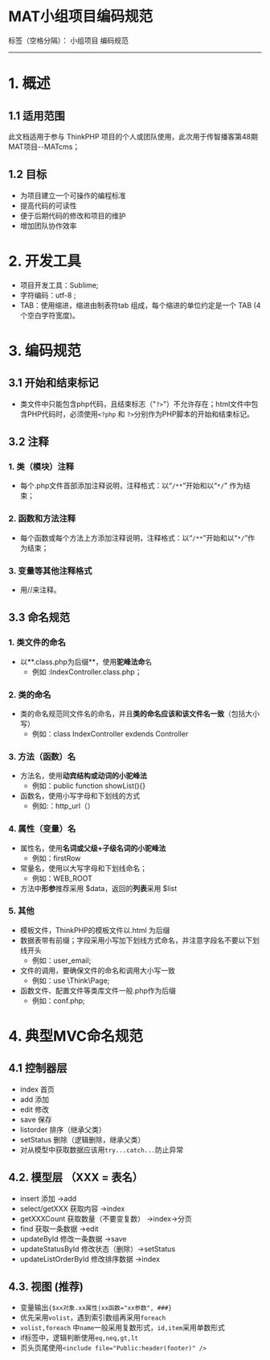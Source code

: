 ﻿# MAT小组项目编码规范

标签（空格分隔）： 小组项目 编码规范

---

# 1. 概述
## 1.1 适用范围

此文档适用于参与 ThinkPHP 项目的个人或团队使用，此次用于传智播客第48期MAT项目--MATcms；

## 1.2 目标
- 为项目建立一个可操作的编程标准
- 提高代码的可读性
- 便于后期代码的修改和项目的维护
- 增加团队协作效率

# 2. 开发工具
- 项目开发工具：Sublime;
- 字符编码：utf-8 ;
- TAB：使用缩进，缩进由制表符tab 组成，每个缩进的单位约定是一个 TAB (4 个空白字符宽度)。

# 3. 编码规范
## 3.1 开始和结束标记
- 类文件中只能包含php代码，且结束标志（"`?>`"）不允许存在；html文件中包含PHP代码时，必须使用`<?php` 和 `?>`分别作为PHP脚本的开始和结束标记。

## 3.2 注释
### 1. 类（模块）注释
- 每个.php文件首部添加注释说明，注释格式：以“`/**`”开始和以“`*/`”  作为结束；

### 2. 函数和方法注释
- 每个函数或每个方法上方添加注释说明，注释格式：以“`/**`”开始和以“`*/`”作为结束；

### 3. 变量等其他注释格式
- 用//来注释。

## 3.3 命名规范
### 1. 类文件的命名
- 以**.class.php为后缀**，使用**驼峰法命**名
    - 例如 :IndexController.class.php； 

### 2. 类的命名
- 类的命名规范同文件名的命名，并且**类的命名应该和该文件名一致**（包括大小写）
    - 例如：class IndexController exdends Controller

### 3. 方法（函数）名
- 方法名，使用**动宾结构或动词的小驼峰法**
    - 例如：public function showList(){}
- 函数名，使用小写字母和下划线的方式
    - 例如:：http_url（）

### 4. 属性（变量）名
- 属性名，使用**名词或父级+子级名词的小驼峰法**
    - 例如：firstRow
- 常量名，使用以大写字母和下划线命名；
    - 例如：WEB_ROOT
- 方法中**形参**推荐采用 \$data，返回的**列表**采用 \$list

### 5. 其他
- 模板文件，ThinkPHP的模板文件以.html 为后缀
- 数据表带有前缀；字段采用小写加下划线方式命名，并注意字段名不要以下划线开头
    - 例如：user_email;
- 文件的调用，要确保文件的命名和调用大小写一致
    - 例如：use \Think\Page;
- 函数文件、配置文件等类库文件一般.php作为后缀
    - 例如：conf.php;

# 4. 典型MVC命名规范
## 4.1 控制器层
- index 首页
- add 添加
- edit 修改
- save 保存
- listorder 排序（继承父类）
- setStatus 删除（逻辑删除，继承父类）
- 对从模型中获取数据应该用`try...catch...`防止异常

## 4.2. 模型层 （XXX = 表名）
- insert 添加 ->add
- select/getXXX 获取内容 ->index
- getXXXCount 获取数量（不要变复数） ->index->分页
- find 获取一条数据 ->edit
- updateById 修改一条数据 ->save
- updateStatusById 修改状态（删除）->setStatus
- updateListOrderById 修改排序数据 ->index

## 4.3. 视图 (推荐)
- 变量输出`{$xx对象.xx属性|xx函数="xx参数", ###}`
- 优先采用`volist`，遇到索引数组再采用`foreach`
- `volist,foreach` 中`name`一般采用复数形式，`id,item`采用单数形式
- if标签中，逻辑判断使用`eq,neq,gt,lt`
- 页头页尾使用`<include file="Public:header(footer)" />`